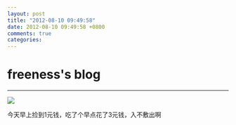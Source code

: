 ```yaml
---
layout: post
title: "2012-08-10 09:49:58"
date: 2012-08-10 09:49:58 +0800
comments: true
categories: 
---
```


# freeness's blog

----------

![](http://okqmqrbgo.bkt.clouddn.com/201208100949581.jpg)

>
今天早上捡到1元钱，吃了个早点花了3元钱，入不敷出啊